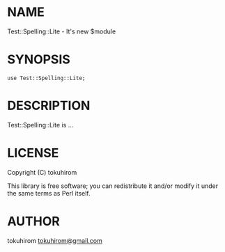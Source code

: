 # NAME

Test::Spelling::Lite - It's new $module

# SYNOPSIS

    use Test::Spelling::Lite;

# DESCRIPTION

Test::Spelling::Lite is ...

# LICENSE

Copyright (C) tokuhirom

This library is free software; you can redistribute it and/or modify
it under the same terms as Perl itself.

# AUTHOR

tokuhirom <tokuhirom@gmail.com>
